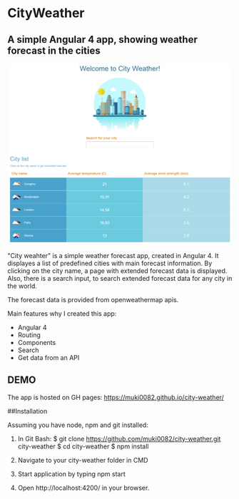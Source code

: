 # CityWeather

## A simple Angular 4 app, showing weather forecast in the cities

![Alt text](src/assets/img/appPrintScreen.png?raw=true "App Printscreen")

"City weahter" is a simple weather forecast app, created in Angular 4. It displayes a list of predefined cities with main forecast information. By clicking on
the city name, a page with extended forecast data is displayed. Also, there is a search input, to search extended forecast data for any city in the world.

The forecast data is provided from openweathermap apis. 

Main features why I created this app:

- Angular 4
- Routing
- Components
- Search
- Get data from an API

## DEMO

The app is hosted on GH pages: https://muki0082.github.io/city-weather/

##Installation

Assuming you have node, npm and git installed:

1. In Git Bash:
    $ git clone https://github.com/muki0082/city-weather.git city-weather
    $ cd city-weather
    $ npm install

2. Navigate to your city-weather folder in CMD

3. Start application by typing npm start

4. Open http://localhost:4200/ in your browser.

